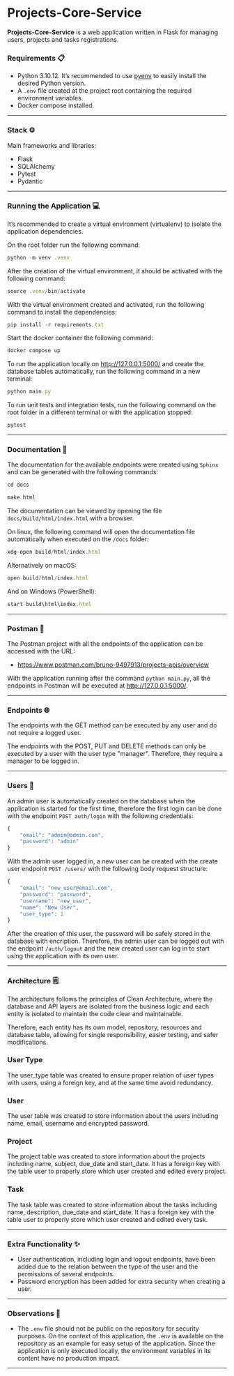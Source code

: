 # Projects-Core-Service

**Projects-Core-Service** is a web application written in Flask for managing users, projects and tasks registrations.

### Requirements 📋

- Python 3.10.12. It’s recommended to use [pyenv](https://github.com/pyenv/pyenv) to easily install the desired Python version.
- A `.env` file created at the project root containing the required environment variables.
- Docker compose installed.

---

### Stack ⚙️

Main frameworks and libraries:

- Flask
- SQLAlchemy
- Pytest
- Pydantic

---

### Running the Application 💻

It’s recommended to create a virtual environment (virtualenv) to isolate the application dependencies.

On the root folder run the following command:
```jsx
python -m venv .venv
```

After the creation of the virtual environment, it should be activated with the following command:
```jsx
source .venv/bin/activate
```

With the virtual environment created and activated, run the following command to install the dependencies:
```jsx
pip install -r requirements.txt
```

Start the docker container the following command:
```jsx
docker compose up
```

To run the application locally on http://127.0.0.1:5000/ and create the database tables automatically, run the following command in a new terminal:

```jsx
python main.py
```

To run unit tests and integration tests, run the following command on the root folder in a different terminal or with the application stopped:

```jsx
pytest
```

---

### Documentation ️📖

The documentation for the available endpoints were created using `Sphinx` and can be generated with the following commands:
```jsx
cd docs
```
```jsx
make html
```

The documentation can be viewed by opening the file `docs/build/html/index.html` with a browser.

On linux, the following command will open the documentation file automatically when executed on the `/docs` folder:
```jsx
xdg-open build/html/index.html
```
Alternatively on macOS:
```jsx
open build/html/index.html
```
And on Windows (PowerShell):
```jsx
start build\html\index.html
```

---

### Postman 🔁

The Postman project with all the endpoints of the application can be accessed with the URL:

- https://www.postman.com/bruno-9497913/projects-apis/overview

With the application running after the command `python main.py`, all the endpoints in Postman will be executed at http://127.0.0.1:5000/.

---

### Endpoints 🌐

The endpoints with the GET method can be executed by any user and do not require a logged user.

The endpoints with the POST, PUT and DELETE methods can only be executed by a user with the user type "manager". Therefore, they require a manager to be logged in.

---

### Users 👤

An admin user is automatically created on the database when the application is started for the first time, therefore the first login can be done with the endpoint `POST auth/login` with the following credentials:
```jsx
{
    "email": "admin@admin.com",
    "password": "admin"
}
```

With the admin user logged in, a new user can be created with the create user endpoint `POST /users/` with the following body request structure:
```jsx
{
    "email": "new_user@email.com",
    "password": "password",
    "username": "new_user",
    "name": "New User",
    "user_type": 1
}
```

After the creation of this user, the password will be safely stored in the database with encription. Therefore, the admin user can be logged out with the endpoint `/auth/logout` and the new created user can log in to start using the application with its own user.

---

### Architecture 🗒

The architecture follows the principles of Clean Architecture, where the database and API layers are isolated from the business logic and each entity is isolated to maintain the code clear and maintainable.

Therefore, each entity has its own model, repository, resources and database table, allowing for single responsibility, easier testing, and safer modifications. 

### User Type

The user_type table was created to ensure proper relation of user types with users, using a foreign key, and at the same time avoid redundancy.

### User 

The user table was created to store information about the users including name, email, username and encrypted password.

### Project

The project table was created to store information about the projects including name, subject, due_date and start_date. It has a foreign key with the table user to properly store which user created and edited every project.

### Task

The task table was created to store information about the tasks including name, description, due_date and start_date. It has a foreign key with the table user to properly store which user created and edited every task.


---

### Extra Functionality ✨

- User authentication, including login and logout endpoints, have been added due to the relation between the type of the user and the permissions of several endpoints.
- Password encryption has been added for extra security when creating a user.
---

### Observations 📝

- The `.env` file should not be public on the repository for security purposes. On the context of this application, the `.env` is available on the repository as an example for easy setup of the application. Since the application is only executed locally, the environment variables in its content have no production impact.
---